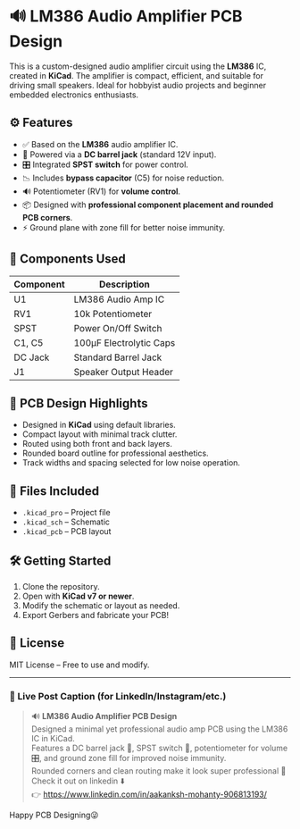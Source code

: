 # 🔊 LM386 Audio Amplifier PCB Design

This is a custom-designed audio amplifier circuit using the **LM386** IC, created in **KiCad**. The amplifier is compact, efficient, and suitable for driving small speakers. Ideal for hobbyist audio projects and beginner embedded electronics enthusiasts.

## ⚙️ Features

- ✅ Based on the **LM386** audio amplifier IC.
- 🔋 Powered via a **DC barrel jack** (standard 12V input).
- 🎛️ Integrated **SPST switch** for power control.
- 📉 Includes **bypass capacitor** (C5) for noise reduction.
- 🔊 Potentiometer (RV1) for **volume control**.
- 📦 Designed with **professional component placement and rounded PCB corners**.
- ⚡️ Ground plane with zone fill for better noise immunity.

## 🧩 Components Used

| Component | Description            |
|-----------|------------------------|
| U1        | LM386 Audio Amp IC     |
| RV1       | 10k Potentiometer      |
| SPST      | Power On/Off Switch    |
| C1, C5    | 100µF Electrolytic Caps|
| DC Jack   | Standard Barrel Jack   |
| J1        | Speaker Output Header  |

## 📐 PCB Design Highlights

- Designed in **KiCad** using default libraries.
- Compact layout with minimal track clutter.
- Routed using both front and back layers.
- Rounded board outline for professional aesthetics.
- Track widths and spacing selected for low noise operation.

## 📂 Files Included

- `.kicad_pro` – Project file  
- `.kicad_sch` – Schematic  
- `.kicad_pcb` – PCB layout  

## 🛠️ Getting Started

1. Clone the repository.
2. Open with **KiCad v7 or newer**.
3. Modify the schematic or layout as needed.
4. Export Gerbers and fabricate your PCB!

## 📎 License

MIT License – Free to use and modify.

---

### 🔗 Live Post Caption (for LinkedIn/Instagram/etc.)

> 🔊 **LM386 Audio Amplifier PCB Design**  
> Designed a minimal yet professional audio amp PCB using the LM386 IC in KiCad.  
> Features a DC barrel jack 🔌, SPST switch 🧷, potentiometer for volume 🎛️, and ground zone fill for improved noise immunity.  
> Rounded corners and clean routing make it look super professional 💼  
> Check it out on linkedin ⬇️  
> 👉 https://www.linkedin.com/in/aakanksh-mohanty-906813193/

Happy PCB Designing😜

